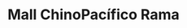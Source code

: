 ---
title: "Mall ChinoPacífico Rama"
url: /machali/mall-chinopacifico-rama/
shop: tienda de variedades
---